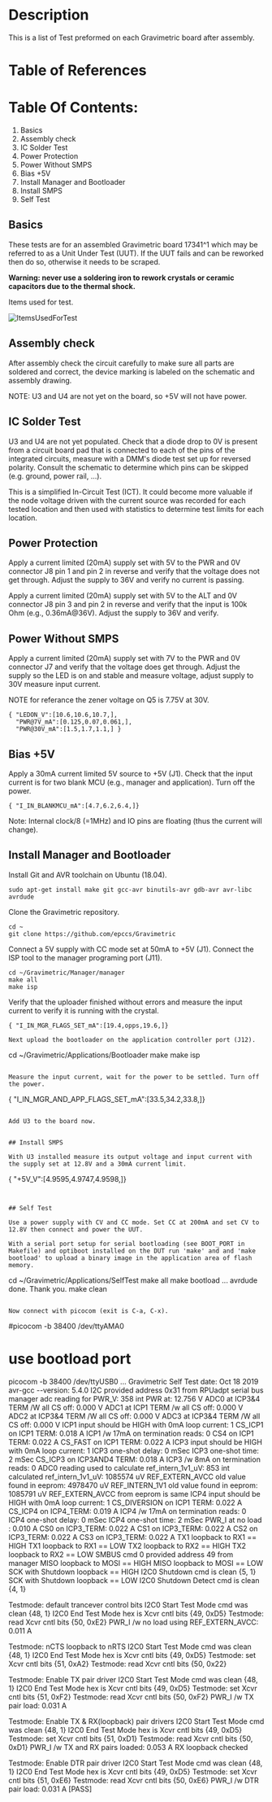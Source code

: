 # Description

This is a list of Test preformed on each Gravimetric board after assembly.

# Table of References


# Table Of Contents:

1. Basics
2. Assembly check
3. IC Solder Test
4. Power Protection
5. Power Without SMPS
6. Bias +5V
7. Install Manager and Bootloader
8. Install SMPS
9. Self Test

## Basics

These tests are for an assembled Gravimetric board 17341^1 which may be referred to as a Unit Under Test (UUT). If the UUT fails and can be reworked then do so, otherwise it needs to be scraped. 

**Warning: never use a soldering iron to rework crystals or ceramic capacitors due to the thermal shock.**
    
Items used for test.

![ItemsUsedForTest](./17341,ItemsUsedForTest.jpg "Gravimetric Items Used For Test")


## Assembly check

After assembly check the circuit carefully to make sure all parts are soldered and correct, the device marking is labeled on the schematic and assembly drawing.

NOTE: U3 and U4 are not yet on the board, so +5V will not have power.


## IC Solder Test

U3 and U4 are not yet populated. Check that a diode drop to 0V is present from a circuit board pad that is connected to each of the pins of the integrated circuits, measure with a DMM's diode test set up for reversed polarity. Consult the schematic to determine which pins can be skipped (e.g. ground, power rail, ...).

This is a simplified In-Circuit Test (ICT). It could become more valuable if the node voltage driven with the current source was recorded for each tested location and then used with statistics to determine test limits for each location. 

## Power Protection

Apply a current limited (20mA) supply set with 5V to the PWR and 0V connector J8 pin 1 and pin 2 in reverse and verify that the voltage does not get through. Adjust the supply to 36V and verify no current is passing.

Apply a current limited (20mA) supply set with 5V to the ALT and 0V connector J8 pin 3 and pin 2 in reverse and verify that the input is 100k Ohm (e.g., 0.36mA@36V). Adjust the supply to 36V and verify.


## Power Without SMPS

Apply a current limited (20mA) supply set with 7V to the PWR and 0V connector J7 and verify that the voltage does get through. Adjust the supply so the LED is on and stable and measure voltage, adjust supply to 30V measure input current. 

NOTE for referance the zener voltage on Q5 is 7.75V at 30V.

```
{ "LEDON_V":[10.6,10.6,10.7,],
  "PWR@7V_mA":[0.125,0.07,0.061,],
  "PWR@30V_mA":[1.5,1.7,1.1,] }
```


## Bias +5V

Apply a 30mA current limited 5V source to +5V (J1). Check that the input current is for two blank MCU (e.g., manager and application). Turn off the power.

```
{ "I_IN_BLANKMCU_mA":[4.7,6.2,6.4,]}
```

Note: Internal clock/8 (=1MHz) and IO pins are floating (thus the current will change).


## Install Manager and Bootloader

Install Git and AVR toolchain on Ubuntu (18.04). 

```
sudo apt-get install make git gcc-avr binutils-avr gdb-avr avr-libc avrdude
```

Clone the Gravimetric repository.

```
cd ~
git clone https://github.com/epccs/Gravimetric
```

Connect a 5V supply with CC mode set at 50mA to +5V (J1). Connect the ISP tool to the manager programing port (J11). 

```
cd ~/Gravimetric/Manager/manager
make all
make isp
```

Verify that the uploader finished without errors and measure the input current to verify it is running with the crystal.

```
{ "I_IN_MGR_FLAGS_SET_mA":[19.4,opps,19.6,]}

Next upload the bootloader on the application controller port (J12).

```
cd ~/Gravimetric/Applications/Bootloader
make
make isp
```

Measure the input current, wait for the power to be settled. Turn off the power.

```
{ "I_IN_MGR_AND_APP_FLAGS_SET_mA":[33.5,34.2,33.8,]}
```

Add U3 to the board now.


## Install SMPS

With U3 installed measure its output voltage and input current with the supply set at 12.8V and a 30mA current limit.

```
{ "+5V_V":[4.9595,4.9747,4.9598,]}
```


## Self Test

Use a power supply with CV and CC mode. Set CC at 200mA and set CV to 12.8V then connect and power the UUT.

With a serial port setup for serial bootloading (see BOOT_PORT in Makefile) and optiboot installed on the DUT run 'make' and and 'make bootload' to upload a binary image in the application area of flash memory.

``` 
cd ~/Gravimetric/Applications/SelfTest
make all
make bootload
...
avrdude done.  Thank you.
make clean
``` 

Now connect with picocom (exit is C-a, C-x). 

``` 
#picocom -b 38400 /dev/ttyAMA0
# use bootload port
picocom -b 38400 /dev/ttyUSB0
...
Gravimetric Self Test date: Oct 18 2019
avr-gcc --version: 5.4.0
I2C provided address 0x31 from RPUadpt serial bus manager
adc reading for PWR_V: 358 int
PWR at: 12.756 V
ADC0 at ICP3&4 TERM /W all CS off: 0.000 V
ADC1 at ICP1 TERM /w all CS off: 0.000 V
ADC2 at ICP3&4 TERM /W all CS off: 0.000 V
ADC3 at ICP3&4 TERM /W all CS off: 0.000 V
ICP1 input should be HIGH with 0mA loop current: 1
CS_ICP1 on ICP1 TERM: 0.018 A
ICP1 /w 17mA on termination reads: 0
CS4 on ICP1 TERM: 0.022 A
CS_FAST on ICP1 TERM: 0.022 A
ICP3 input should be HIGH with 0mA loop current: 1
ICP3 one-shot delay: 0 mSec
ICP3 one-shot time: 2 mSec
CS_ICP3 on ICP3AND4 TERM: 0.018 A
ICP3 /w 8mA on termination reads: 0
   ADC0 reading used to calculate ref_intern_1v1_uV: 853 int
   calculated ref_intern_1v1_uV: 1085574 uV
REF_EXTERN_AVCC old value found in eeprom: 4978470 uV
REF_INTERN_1V1 old value found in eeprom: 1085791 uV
REF_EXTERN_AVCC from eeprom is same
ICP4 input should be HIGH with 0mA loop current: 1
CS_DIVERSION on ICP1 TERM: 0.022 A
CS_ICP4 on ICP4_TERM: 0.019 A
ICP4 /w 17mA on termination reads: 0
ICP4 one-shot delay: 0 mSec
ICP4 one-shot time: 2 mSec
PWR_I at no load : 0.010 A
CS0 on ICP3_TERM: 0.022 A
CS1 on ICP3_TERM: 0.022 A
CS2 on ICP3_TERM: 0.022 A
CS3 on ICP3_TERM: 0.022 A
TX1 loopback to RX1 == HIGH
TX1 loopback to RX1 == LOW
TX2 loopback to RX2 == HIGH
TX2 loopback to RX2 == LOW
SMBUS cmd 0 provided address 49 from manager
MISO loopback to MOSI == HIGH
MISO loopback to MOSI == LOW
SCK with Shutdown loopback == HIGH
I2C0 Shutdown cmd is clean {5, 1}
SCK with Shutdown loopback == LOW
I2C0 Shutdown Detect cmd is clean {4, 1}

Testmode: default trancever control bits
I2C0 Start Test Mode cmd was clean {48, 1}
I2C0 End Test Mode hex is Xcvr cntl bits {49, 0xD5}
Testmode: read  Xcvr cntl bits {50, 0xE2}
PWR_I /w no load using REF_EXTERN_AVCC: 0.011 A

Testmode: nCTS loopback to nRTS
I2C0 Start Test Mode cmd was clean {48, 1}
I2C0 End Test Mode hex is Xcvr cntl bits {49, 0xD5}
Testmode: set  Xcvr cntl bits {51, 0xA2}
Testmode: read  Xcvr cntl bits {50, 0x22}

Testmode: Enable TX pair driver
 I2C0 Start Test Mode cmd was clean {48, 1}
I2C0 End Test Mode hex is Xcvr cntl bits {49, 0xD5}
Testmode: set  Xcvr cntl bits {51, 0xF2}
Testmode: read  Xcvr cntl bits {50, 0xF2}
PWR_I /w TX pair load: 0.031 A

Testmode: Enable TX & RX(loopback) pair drivers
 I2C0 Start Test Mode cmd was clean {48, 1}
I2C0 End Test Mode hex is Xcvr cntl bits {49, 0xD5}
Testmode: set  Xcvr cntl bits {51, 0xD1}
Testmode: read  Xcvr cntl bits {50, 0xD1}
PWR_I /w TX and RX pairs loaded: 0.053 A
RX loopback checked

Testmode: Enable DTR pair driver
I2C0 Start Test Mode cmd was clean {48, 1}
I2C0 End Test Mode hex is Xcvr cntl bits {49, 0xD5}
Testmode: set  Xcvr cntl bits {51, 0xE6}
Testmode: read  Xcvr cntl bits {50, 0xE6}
PWR_I /w DTR pair load: 0.031 A
[PASS]
```
